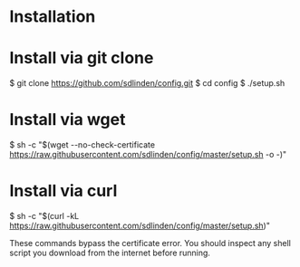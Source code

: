 # Installation

Install via git clone
=====================

$ git clone https://github.com/sdlinden/config.git
$ cd config
$ ./setup.sh


Install via wget
================
$ sh -c "$(wget --no-check-certificate https://raw.githubusercontent.com/sdlinden/config/master/setup.sh -o -)"


Install via curl
================

$ sh -c "$(curl -kL https://raw.githubusercontent.com/sdlinden/config/master/setup.sh)"


These commands bypass the certificate error.  You should inspect any
shell script you download from the internet before running.
